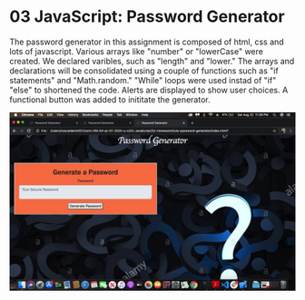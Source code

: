 # 03 JavaScript: Password Generator

The password generator in this assignment is composed of html, css and lots of javascript. Various arrays like "number" or "lowerCase" were created. We declared varibles, such as "length" and "lower." The arrays and declarations will be consolidated using a  couple of functions such as "if statements" and "Math.random." "While" loops were used instad of "if" "else" to shortened the code. Alerts are displayed to show user choices. A functional button was added to inititate the generator.



![](images/Image%208-22-20%20at%2011.40%20PM.jpeg)
